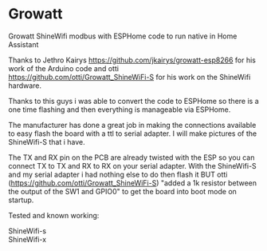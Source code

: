 # Growatt
Growatt ShineWifi modbus with ESPHome code to run native in Home Assistant

Thanks to Jethro Kairys https://github.com/jkairys/growatt-esp8266 for his work of the Arduino code and otti https://github.com/otti/Growatt_ShineWiFi-S for his work on the ShineWifi hardware.

Thanks to this guys i was able to convert the code to ESPHome so there is a one time flashing and then everything is manageable via ESPHome.

The manufacturer has done a great job in making the connections available to easy flash the board with a ttl to serial adapter. I will make pictures of the ShineWifi-S that i have.

The TX and RX pin on the PCB are already twisted with the ESP so you can connect TX to TX and RX to RX on your serial adapter. With the ShineWifi-S and my serial adapter i had nothing else to do then flash it BUT otti (https://github.com/otti/Growatt_ShineWiFi-S) "added a 1k resistor between the output of the SW1 and GPIO0" to get the board into boot mode on startup.

Tested and known working:

ShineWifi-s <br>
ShineWifi-x
